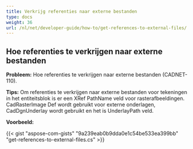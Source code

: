 ```yaml
---
title: Verkrijg referenties naar externe bestanden
type: docs
weight: 36
url: /nl/net/developer-guide/how-to/get-references-to-external-files/
---
```


## **Hoe referenties te verkrijgen naar externe bestanden**

**Probleem:** Hoe referenties te verkrijgen naar externe bestanden (CADNET-110).

**Tips:** Om referenties te verkrijgen naar externe bestanden voor tekeningen in het entiteitsblok is er een XRef PathName veld voor rasterafbeeldingen. CadRasterImage Def wordt gebruikt voor externe onderlagen, CadDgnUnderlay wordt gebruikt en het is UnderlayPath veld.

**Voorbeeld:**

{{< gist "aspose-com-gists" "9a239eab0b9dda0e1c54be533ea399bb" "get-references-to-external-files.cs" >}}
